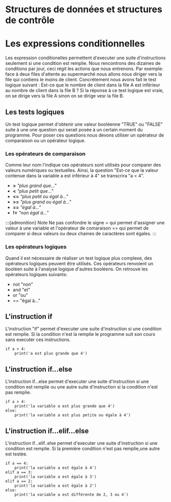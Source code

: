 Structures de données et structures de contrôle
===============================================

# Les expressions conditionnelles
Les expression conditionelles permettent d'executer une suite d'instructions seulement si une condition est remplie. Nous rencontrons des dizaines de conditions par jour, ceci régit les actions que nous entrenons. Par exemple: face à deux files d'attente au supermarché nous allons nous diriger vers la file qui contiens le moins de client. Concrètement nous avons fait le test logique suivant : Est-ce que le nombre de client dans la file A est inférieur au nombre de client dans la file B ? Si la réponse à ce test logique est vraie, on se dirige vers la file A sinon on se dirige vesr la file B.

## Les tests logiques
 Un test logique permet d'obtenir une valeur booléenne "TRUE" ou "FALSE" suite à une une question qui serait posée à un certain moment du programme. Pour poser ces questions nous devons utiliser un opérateur de comparaison ou un opérateur logique.
 ### Les opérateurs de comparaison
 Comme leur nom l'indique ces opérateurs sont utilisés pour comparer des valeurs numériques ou textuelles. Ainsi, la question "Est-ce que la valeur contenue dans la variable a est inférieur à 4" se transcrira "a < 4".
 * **\>** *"plus grand que..."*
 * **<** *"plus petit que..."*
 * **<=** *"plus petit ou égal à..."*
 * **>=** *"plus grand ou égal à..."*
 * **==** *"égal à..."*
 * **!=** *"non égal à..."*

:::{admonition} Note
Ne pas confondre le signe = qui permet d'assigner une valeur à une variable et l'opérateur de comaraison == qui permet de comparer si deux valeurs ou deux chaines de caractères sont égales.
:::
### Les opérateurs logiques
Quand il est nécessaire de réaliser un test logique plus complexe, des opérateurs logiques peuvent être utilisés. Ces opérateurs renvoient un booléen suite à l'analyse logique d'autres booléens. On retrouve les opérateurs logiques suivants:
* not "non"
* and "et"
* or "ou"
* == "égal à..."

## L'instruction if
L'instruction "if" permet d'executer une suite d'instruction si une condition est remplie. Si la condition n'est la remplie le programme suit son cours sans executer ces instructions.

```{code-block} python
if a > 4:
    print('a est plus grande que 4')
```

## L'instruction if...else
L'instruction if...else permet d'executer une suite d'instruction si une condition est remplie ou une autre suite d'instruction si la condition n'est pas remplie. 
```{code-block} python
if a > 4:
    print('la variable a est plus grande que 4')
else:
    print('la variable a est plus petite ou égale à 4')
```

## L'instruction if...elif...else
L'instruction if...elif..else permet d'executer une suite d'instruction si une condition est remplie. Si la première condition n'est pas remplie,une autre est testée.

```{code-block} python
if a == 4:
    print('la variable a est égale à 4')
elif a == 3:
    print('la variable a est égale à 3')
elif a == 2:
    print('la variable a est égale à 2')
else:
    print('la variable a est différente de 2, 3 ou 4')
```

